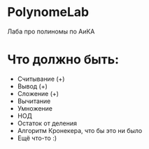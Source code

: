 # PolynomeLab
Лаба про полиномы по АиКА

# Что должно быть:
  - Считывание (+)
  - Вывод (+)
  - Сложение (+)
  - Вычитание
  - Умножение
  - НОД 
  - Остаток от деления
  - Алгоритм Кронекера, что бы это ни было
  - Ещё что-то :)
 
